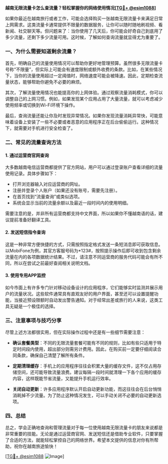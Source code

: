 **越南无限流量卡怎么查流量？轻松掌握你的网络使用情况[[TG💪+ @esim1088](https://t.me/s/esim1088)]**

如果你最近在越南旅行或者工作，可能会选择购买一张越南无限流量卡来满足日常上网需求。这类流量卡通常提供不限量的数据服务，让你可以随时随地刷视频、看新闻、社交聊天等。但问题来了：当你使用了几天后，你可能会好奇自己到底用了多少流量，还剩下多少流量可用。这时候，了解如何查询流量就显得尤为重要了。

### 一、为什么需要知道剩余流量？

首先，明确自己的流量使用情况可以帮助你更好地管理预算。虽然很多无限流量卡号称“不限量”，但实际上可能会有速度限制或额外收费的条款。比如，在某些情况下，当你的流量使用超过一定阈值时，网络速度可能会被降速。因此，定期检查流量状态，能够帮助你避免不必要的麻烦。

其次，了解流量使用情况也能提高你的上网体验。通过观察流量消耗模式，你可以调整自己的上网习惯。例如，如果发现某个应用占用了大量流量，就可以考虑减少使用频率或切换到Wi-Fi环境下操作。

最后，查询流量还能让你及时发现异常情况。如果你发现流量消耗异常快，可能意味着设备上安装了一些不必要或者恶意的应用程序正在后台偷偷运行。这种情况下，就需要对手机进行安全检查了。

### 二、常见的流量查询方法

#### 1. 通过运营商官网查询
大多数越南电信运营商都提供了官方网站，用户可以通过登录账户查看详细的流量使用记录。具体步骤如下：
- 打开浏览器输入对应运营商的网址。
- 注册并登录个人账户（如果还没有账号，需要先注册）。
- 在首页找到“流量查询”或类似选项。
- 系统会显示当前的流量余额以及最近一段时间内的使用明细。

需要注意的是，并非所有运营商都支持中文界面，所以如果你不懂越南语的话，建议提前准备好翻译工具。

#### 2. 发送短信指令查询
这是一种非常方便快捷的方式，只需按照指定格式发送一条短消息即可获取信息。以MobiFone为例，其官方客服号码为*123#，按照提示操作后即可收到包含剩余流量在内的各项数据统计结果。不过，请注意不同运营商的服务代码可能会有所不同，所以在尝试之前最好查阅相关说明文档。

#### 3. 使用专用APP监控
如今市面上有许多专门针对移动设备设计的应用程序，它们能够实时监测并展示用户的流量状况。这些软件通常具有直观友好的用户界面，甚至还可以设置提醒功能，当接近预设限额时自动发出警告通知。对于经常出差或旅行的人来说，这类工具无疑是一个极佳的选择。

### 三、注意事项与技巧分享

尽管上述方法都很实用，但在实际操作过程中还是有一些细节需要注意：

- **确认套餐类型**：不同的无限流量套餐可能有不同的规则，比如有些只适用于特定时间段内使用，超出部分则需另计费用。因此，在购买前一定要仔细阅读合同条款，确保自己清楚了解所有条件。
  
- **定期清理缓存**：手机上的应用程序往往会积累大量的缓存文件，这不仅占用存储空间，还可能导致流量浪费。建议每隔一段时间就清理一下各个应用的缓存内容，这样既能节省流量，又能提升手机运行效率。

- **关闭自动更新**：许多应用程序默认开启自动更新功能，而这往往会在后台悄悄消耗掉不少流量。为了防止这种情况发生，可以手动关闭不必要的自动更新选项。

### 四、总结

总之，学会正确地查询和管理流量对于每一位使用越南无限流量卡的朋友来说都是非常重要的技能。无论是通过运营商官网、发送短信还是借助专业软件，只要掌握了合适的方法，就能轻松掌控自己的网络世界。希望本文提供的信息对你有所帮助，祝你在越南旅途愉快！

[[TG💪+ @esim1088](https://t.me/s/esim1088) ![Image](https://i.postimg.cc/4NQfJmqS/Snipaste-2025-05-13-00-14-12.png)]